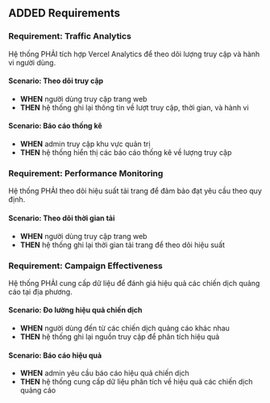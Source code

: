 ## ADDED Requirements

### Requirement: Traffic Analytics
Hệ thống PHẢI tích hợp Vercel Analytics để theo dõi lượng truy cập và hành vi người dùng.

#### Scenario: Theo dõi truy cập
- **WHEN** người dùng truy cập trang web
- **THEN** hệ thống ghi lại thông tin về lượt truy cập, thời gian, và hành vi

#### Scenario: Báo cáo thống kê
- **WHEN** admin truy cập khu vực quản trị
- **THEN** hệ thống hiển thị các báo cáo thống kê về lượng truy cập

### Requirement: Performance Monitoring
Hệ thống PHẢI theo dõi hiệu suất tải trang để đảm bảo đạt yêu cầu theo quy định.

#### Scenario: Theo dõi thời gian tải
- **WHEN** người dùng truy cập trang web
- **THEN** hệ thống ghi lại thời gian tải trang để theo dõi hiệu suất

### Requirement: Campaign Effectiveness
Hệ thống PHẢI cung cấp dữ liệu để đánh giá hiệu quả các chiến dịch quảng cáo tại địa phương.

#### Scenario: Đo lường hiệu quả chiến dịch
- **WHEN** người dùng đến từ các chiến dịch quảng cáo khác nhau
- **THEN** hệ thống ghi lại nguồn truy cập để phân tích hiệu quả

#### Scenario: Báo cáo hiệu quả
- **WHEN** admin yêu cầu báo cáo hiệu quả chiến dịch
- **THEN** hệ thống cung cấp dữ liệu phân tích về hiệu quả các chiến dịch quảng cáo